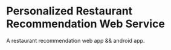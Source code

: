 # Personalized Restaurant Recommendation Web Service
A restaurant recommendation web app && android app.

